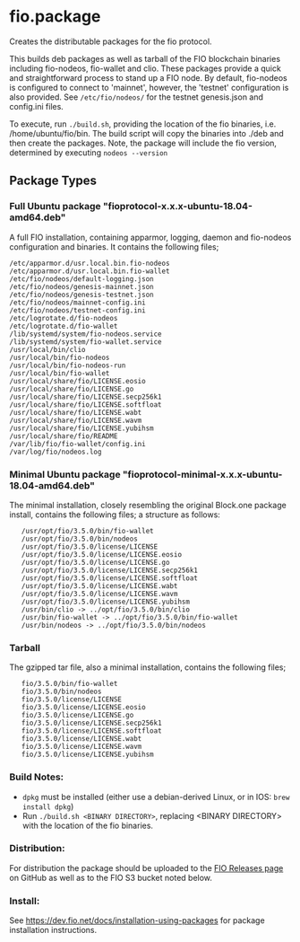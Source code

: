 # fio.package

Creates the distributable packages for the fio protocol.

This builds deb packages as well as tarball of the FIO blockchain binaries including fio-nodeos, fio-wallet and clio. These packages provide a quick and straightforward process to stand up a FIO node. By default, fio-nodeos is configured to connect to 'mainnet', however, the 'testnet' configuration is also provided. See `/etc/fio/nodeos/` for the testnet genesis.json and config.ini files.

To execute, run `./build.sh`, providing the location of the fio binaries, i.e. /home/ubuntu/fio/bin. The build script will copy the binaries into ./deb and then create the packages. Note, the package will include the fio version, determined by executing `nodeos --version`

## Package Types
### Full Ubuntu package "fioprotocol-x.x.x-ubuntu-18.04-amd64.deb"
A full FIO installation, containing apparmor, logging, daemon and fio-nodeos configuration and binaries. It contains the following files;
```
/etc/apparmor.d/usr.local.bin.fio-nodeos
/etc/apparmor.d/usr.local.bin.fio-wallet
/etc/fio/nodeos/default-logging.json
/etc/fio/nodeos/genesis-mainnet.json
/etc/fio/nodeos/genesis-testnet.json
/etc/fio/nodeos/mainnet-config.ini
/etc/fio/nodeos/testnet-config.ini
/etc/logrotate.d/fio-nodeos
/etc/logrotate.d/fio-wallet
/lib/systemd/system/fio-nodeos.service
/lib/systemd/system/fio-wallet.service
/usr/local/bin/clio
/usr/local/bin/fio-nodeos
/usr/local/bin/fio-nodeos-run
/usr/local/bin/fio-wallet
/usr/local/share/fio/LICENSE.eosio
/usr/local/share/fio/LICENSE.go
/usr/local/share/fio/LICENSE.secp256k1
/usr/local/share/fio/LICENSE.softfloat
/usr/local/share/fio/LICENSE.wabt
/usr/local/share/fio/LICENSE.wavm
/usr/local/share/fio/LICENSE.yubihsm
/usr/local/share/fio/README
/var/lib/fio/fio-wallet/config.ini
/var/log/fio/nodeos.log
```

### Minimal Ubuntu package "fioprotocol-minimal-x.x.x-ubuntu-18.04-amd64.deb"
The minimal installation, closely resembling the original Block.one package install, contains the following files;
a structure as follows:
```/usr/opt/fio/3.5.0/bin/clio
   /usr/opt/fio/3.5.0/bin/fio-wallet
   /usr/opt/fio/3.5.0/bin/nodeos
   /usr/opt/fio/3.5.0/license/LICENSE
   /usr/opt/fio/3.5.0/license/LICENSE.eosio
   /usr/opt/fio/3.5.0/license/LICENSE.go
   /usr/opt/fio/3.5.0/license/LICENSE.secp256k1
   /usr/opt/fio/3.5.0/license/LICENSE.softfloat
   /usr/opt/fio/3.5.0/license/LICENSE.wabt
   /usr/opt/fio/3.5.0/license/LICENSE.wavm
   /usr/opt/fio/3.5.0/license/LICENSE.yubihsm
   /usr/bin/clio -> ../opt/fio/3.5.0/bin/clio
   /usr/bin/fio-wallet -> ../opt/fio/3.5.0/bin/fio-wallet
   /usr/bin/nodeos -> ../opt/fio/3.5.0/bin/nodeos
```

### Tarball
The gzipped tar file, also a minimal installation, contains the following files;
```fio/3.5.0/bin/clio
   fio/3.5.0/bin/fio-wallet
   fio/3.5.0/bin/nodeos
   fio/3.5.0/license/LICENSE
   fio/3.5.0/license/LICENSE.eosio
   fio/3.5.0/license/LICENSE.go
   fio/3.5.0/license/LICENSE.secp256k1
   fio/3.5.0/license/LICENSE.softfloat
   fio/3.5.0/license/LICENSE.wabt
   fio/3.5.0/license/LICENSE.wavm
   fio/3.5.0/license/LICENSE.yubihsm
```

### Build Notes:

 * `dpkg` must be installed (either use a debian-derived Linux, or in IOS: `brew install dpkg`)
 * Run `./build.sh <BINARY DIRECTORY>`, replacing \<BINARY DIRECTORY\> with the location of the fio binaries.

### Distribution:

For distribution the package should be uploaded to the [FIO Releases page](https://github.com/fioprotocol/fio/releases) on GitHub as well as to the FIO S3 bucket noted below.

### Install:
See https://dev.fio.net/docs/installation-using-packages for package installation instructions.
